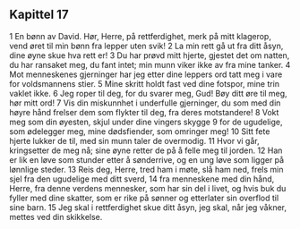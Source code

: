 ## Kapittel 17

1 En bønn av David. Hør, Herre, på rettferdighet, merk på mitt klagerop, vend øret til min bønn fra lepper uten svik!
2 La min rett gå ut fra ditt åsyn, dine øyne skue hva rett er!
3 Du har prøvd mitt hjerte, gjestet det om natten, du har ransaket meg, du fant intet; min munn viker ikke av fra mine tanker.
4 Mot menneskenes gjerninger har jeg etter dine leppers ord tatt meg i vare for voldsmannens stier.
5 Mine skritt holdt fast ved dine fotspor, mine trin vaklet ikke.
6 Jeg roper til deg, for du svarer meg, Gud! Bøy ditt øre til meg, hør mitt ord!
7 Vis din miskunnhet i underfulle gjerninger, du som med din høyre hånd frelser dem som flykter til deg, fra deres motstandere!
8 Vokt meg som din øyesten, skjul under dine vingers skygge
9 for de ugudelige, som ødelegger meg, mine dødsfiender, som omringer meg!
10 Sitt fete hjerte lukker de til, med sin munn taler de overmodig.
11 Hvor vi går, kringsetter de meg nå; sine øyne retter de på å felle meg til jorden.
12 Han er lik en løve som stunder etter å sønderrive, og en ung løve som ligger på lønnlige steder.
13 Reis deg, Herre, tred ham i møte, slå ham ned, frels min sjel fra den ugudelige med ditt sverd,
14 fra menneskene med din hånd, Herre, fra denne verdens mennesker, som har sin del i livet, og hvis buk du fyller med dine skatter, som er rike på sønner og etterlater sin overflod til sine barn.
15 Jeg skal i rettferdighet skue ditt åsyn, jeg skal, når jeg våkner, mettes ved din skikkelse.
